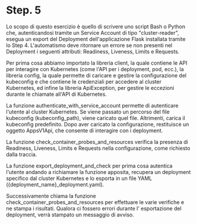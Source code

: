 
# Step. 5
Lo scopo di questo esercizio è quello di scrivere uno script Bash o Python che, autenticandosi tramite un Service Account di tipo "cluster-reader",  esegua un export del Deployment dell'applicazione Flask installata tramite lo Step 4. 
L'automatismo deve ritornare un errore se non presenti nel Deployment i seguenti attributi: Readiness, Liveness, Limits e Requests.

Per prima cosa abbiamo importato la libreria client, la quale contiene le API per interagire con Kubernetes (come l'API per i deployment, pod, ecc.), la libreria config, la quale permette di caricare e gestire la configurazione del kubeconfig e che contiene le credenziali per accedere al cluster Kubernetes, ed infine la libreria ApiException, per gestire le eccezioni durante le chiamate all'API di Kubernetes.

La funzione authenticate_with_service_account permette di autenticare l'utente al cluster Kubernetes.
Se viene passato un percorso del file kubeconfig (kubeconfig_path), viene caricato quel file. Altrimenti, carica il kubeconfig predefinito.
Dopo aver caricato la configurazione, restituisce un oggetto AppsV1Api, che consente di interagire con i deployment.

La funzione check_container_probes_and_resources verifica la presenza di Readiness, Liveness, Limits e Requests nella configurazione, come richiesto dalla traccia.

La funzione export_deployment_and_check per prima cosa autentica l'utente andando a richiamare la funzione apposita, recupera un deployment specifico dal cluster Kubernetes e lo esporta in un file YAML ({deployment_name}_deployment.yaml).

Successivamente chiama la funzione check_container_probes_and_resources per effettuare le varie verifiche e ne stampa i risultati. Qualora ci fossero errori durante l' esportazione del deployment, verrà stampato un messaggio di avviso.
